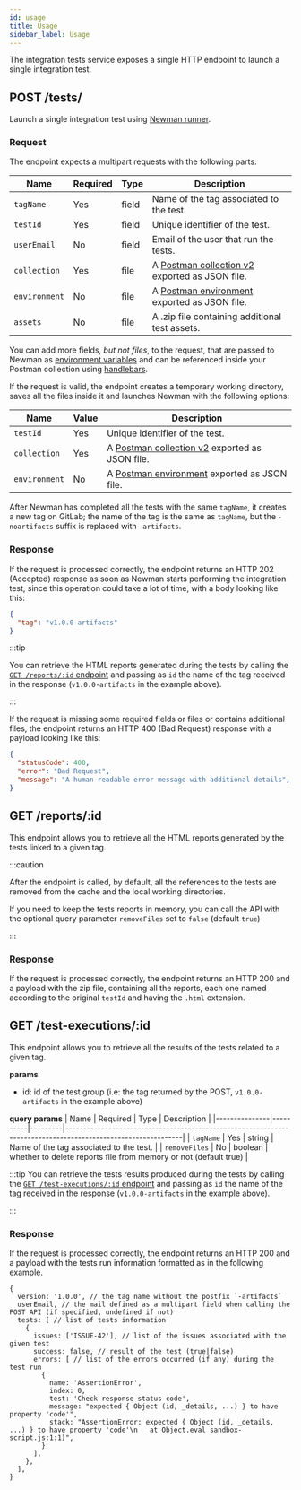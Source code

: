 ```yaml
---
id: usage
title: Usage
sidebar_label: Usage
---
```


<!--
WARNING: this file was automatically generated by Mia-Platform Doc Aggregator.
DO NOT MODIFY IT BY HAND.
Instead, modify the source file and run the aggregator to regenerate this file.
-->

The integration tests service exposes a single HTTP endpoint to launch a single integration test.

## POST /tests/

Launch a single integration test using [Newman runner][newman].

### Request

The endpoint expects a multipart requests with the following parts:

| Name          | Required | Type  | Description                                                                                                  |
|---------------|----------|-------|--------------------------------------------------------------------------------------------------------------|
| `tagName`     | Yes      | field | Name of the tag associated to the test.                                                                      |
| `testId`      | Yes      | field | Unique identifier of the test.                                                                               |
| `userEmail`   | No       | field | Email of the user that run the tests.                                                                        |
| `collection`  | Yes      | file  | A [Postman collection v2][postman-collections-v2] exported as JSON file.                                     |
| `environment` | No       | file  | A [Postman environment][postman-environments] exported as JSON file.                                         |
| `assets`      | No       | file  | A .zip file containing additional test assets.                                                               |

You can add more fields, *but not files*, to the request, that are passed to Newman as [environment variables][postman-environments] and can be referenced inside your Postman collection using [handlebars][handlebars].

If the request is valid, the endpoint creates a temporary working directory, saves all the files inside it and launches Newman with the following options:

| Name          | Value | Description                                                              |
|---------------|-------|--------------------------------------------------------------------------|
| `testId`      | Yes   | Unique identifier of the test.                                           |
| `collection`  | Yes   | A [Postman collection v2][postman-collections-v2] exported as JSON file. |
| `environment` | No    | A [Postman environment][postman-environments] exported as JSON file.     |

After Newman has completed all the tests with the same `tagName`, it creates a new tag on GitLab; the name of the tag is the same as `tagName`, but the `-noartifacts` suffix is replaced with `-artifacts`. 

### Response

If the request is processed correctly, the endpoint returns an HTTP 202 (Accepted) response as soon as Newman starts performing the integration test, since this operation could take a lot of time, with a body looking like this:

```json
{
  "tag": "v1.0.0-artifacts"
}
```

:::tip

You can retrieve the HTML reports generated during the tests by calling the [`GET /reports/:id` endpoint][endpoint-get-reports] and passing as `id` the name of the tag received in the response (`v1.0.0-artifacts` in the example above).

:::

If the request is missing some required fields or files or contains additional files, the endpoint returns an HTTP 400 (Bad Request) response with a payload looking like this:

```json
{
  "statusCode": 400,
  "error": "Bad Request",
  "message": "A human-readable error message with additional details",
}
```

## GET /reports/:id

This endpoint allows you to retrieve all the HTML reports generated by the tests linked to a given tag.

:::caution

After the endpoint is called, by default, all the references to the tests are removed from the cache and the local working directories.

If you need to keep the tests reports in memory, you can call the API with the optional query parameter `removeFiles` set to `false` (default `true`)

:::

### Response

If the request is processed correctly, the endpoint returns an HTTP 200 and a payload with the zip file, containing all the reports, each one named according to the original `testId` and having the `.html` extension.

## GET /test-executions/:id

This endpoint allows you to retrieve all the results of the tests related to a given tag.

**params**
- id: id of the test group (i.e: the tag returned by the POST, `v1.0.0-artifacts` in the example above)

**query params**
| Name          | Required | Type    | Description                                                                                                  |
|---------------|----------|---------|--------------------------------------------------------------------------------------------------------------|
| `tagName`     | Yes      | string  | Name of the tag associated to the test.                                                                      |
| `removeFiles` | No       | boolean | whether to delete reports file from memory or not (default true)                                             |

:::tip
You can retrieve the tests results produced during the tests by calling the [`GET /test-executions/:id` endpoint][endpoint-get-test-info] and passing as `id` the name of the tag received in the response (`v1.0.0-artifacts` in the example above).

:::

### Response

If the request is processed correctly, the endpoint returns an HTTP 200 and a payload with the tests run information formatted as in the following example.

```
{
  version: '1.0.0', // the tag name without the postfix `-artifacts`
  userEmail, // the mail defined as a multipart field when calling the POST API (if specified, undefined if not)
  tests: [ // list of tests information
    {
      issues: ['ISSUE-42'], // list of the issues associated with the given test
      success: false, // result of the test (true|false)
      errors: [ // list of the errors occurred (if any) during the test run
        {
          name: 'AssertionError',
          index: 0,
          test: 'Check response status code',
          message: "expected { Object (id, _details, ...) } to have property 'code'",
          stack: "AssertionError: expected { Object (id, _details, ...) } to have property 'code'\n   at Object.eval sandbox-script.js:1:1)",
        }
      ],
    },
  ],
}
```

[handlebars]: https://handlebarsjs.com/
[newman]: https://github.com/postmanlabs/newman
[postman-collections-v2]: https://blog.postman.com/travelogue-of-postman-collection-format-v2/
[postman-environments]: https://learning.postman.com/docs/sending-requests/managing-environments/
[postman-working-dir]: https://learning.postman.com/docs/getting-started/settings/#working-directory

[endpoint-get-reports]: #get-reportsid
[endpoint-get-test-info]: #get-test-executionsid
